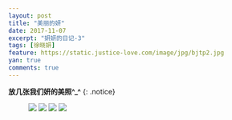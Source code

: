 ```yaml
---
layout: post
title: "美丽的妍"
date: 2017-11-07
excerpt: "妍妍的日记-3"
tags: [徐晓妍]
feature: https://static.justice-love.com/image/jpg/bjtp2.jpg
yan: true
comments: true
---
```


**放几张我们妍的美照^_^**
{: .notice}
<figure>
	<a href="{{ site.staticUrl }}/yanyan/image/yan1.jpg"><img src="{{ site.staticUrl }}/yanyan/image/yan1.jpg" /></a>
	<a href="{{ site.staticUrl }}/yanyan/image/yan2.jpg"><img src="{{ site.staticUrl }}/yanyan/image/yan2.jpg" /></a>
	<a href="{{ site.staticUrl }}/yanyan/image/yan3.jpg"><img src="{{ site.staticUrl }}/yanyan/image/yan3.jpg" /></a>
	<a href="{{ site.staticUrl }}/yanyan/image/yan4.jpg"><img src="{{ site.staticUrl }}/yanyan/image/yan4.jpg" /></a>
</figure>
